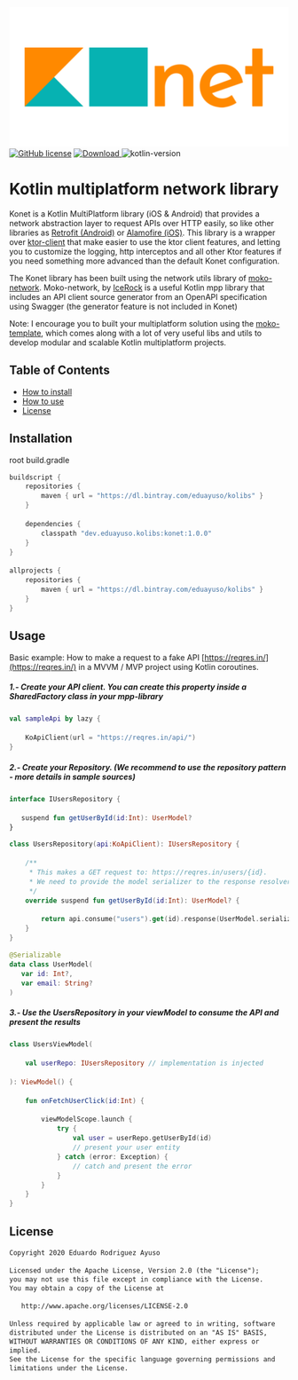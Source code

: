 ![konet](img/konet-logo-p.png)  
[![GitHub license](https://img.shields.io/badge/license-Apache%20License%202.0-blue.svg?style=flat)](http://www.apache.org/licenses/LICENSE-2.0) [![Download](https://api.bintray.com/packages/eduayuso/kolibs/konet/images/download.svg) ](https://bintray.com/eduayuso/kolibs/konet/1.0.0) ![kotlin-version](https://img.shields.io/badge/kotlin-1.3.72-orange)

# Kotlin multiplatform network library
Konet is a Kotlin MultiPlatform library (iOS & Android) that provides a network abstraction layer to request APIs over HTTP easily, so like other libraries as [Retrofit (Android)](https://github.com/square/retrofit) or [Alamofire (iOS)](https://github.com/Alamofire/Alamofire).
This library is a wrapper over [ktor-client](https://github.com/ktorio/ktor) that make easier to use the ktor client features, and letting you to customize the logging, http interceptos and all
other Ktor features if you need something more advanced than the default Konet configuration.

The Konet library has been built using the network utils library of [moko-network](https://github.com/icerockdev/moko-network). Moko-network, by [IceRock](https://github.com/icerockdev) is a useful Kotlin mpp library that includes an API client source generator from an OpenAPI specification using Swagger (the generator feature is not included in Konet)

Note: I encourage you to built your multiplatform solution using the [moko-template](https://github.com/icerockdev/moko-template), which comes along with a lot of very useful libs and utils to develop modular and scalable Kotlin multiplatform projects. 

## Table of Contents
- [How to install](#installation)
- [How to use](#usage)
- [License](#license)

## Installation
root build.gradle  
```groovy
buildscript {
    repositories {
        maven { url = "https://dl.bintray.com/eduayuso/kolibs" }
    }

    dependencies {
        classpath "dev.eduayuso.kolibs:konet:1.0.0"
    }
}

allprojects {
    repositories {
        maven { url = "https://dl.bintray.com/eduayuso/kolibs" }
    }
}
```

## Usage
Basic example: How to make a request to a fake API [https://reqres.in/](https://reqres.in/) in a MVVM / MVP project using Kotlin coroutines.

##### 1.- Create your API client. You can create this property inside a SharedFactory class in your mpp-library
```kotlin
val sampleApi by lazy {

    KoApiClient(url = "https://reqres.in/api/")
}
```

##### 2.- Create your Repository. (We recommend to use the repository pattern - more details in sample sources)
 ```kotlin
interface IUsersRepository {
    
    suspend fun getUserById(id:Int): UserModel?
}
```
```kotlin
class UsersRepository(api:KoApiClient): IUsersRepository {
    
    /** 
     * This makes a GET request to: https://reqres.in/users/{id}.
     * We need to provide the model serializer to the response resolver
     */
    override suspend fun getUserById(id:Int): UserModel? {
        
        return api.consume("users").get(id).response(UserModel.serializer())
    }
}
```
 ```kotlin
@Serializable
data class UserModel(
    var id: Int?,
    var email: String?
)
```
##### 3.- Use the UsersRepository in your viewModel to consume the API and present the results
```kotlin
class UsersViewModel(
    
    val userRepo: IUsersRepository // implementation is injected

): ViewModel() {

    fun onFetchUserClick(id:Int) {
    
        viewModelScope.launch {
            try {
                val user = userRepo.getUserById(id)
                // present your user entity
            } catch (error: Exception) {
                // catch and present the error
            }
        }
    }
}
```

## License
        
    Copyright 2020 Eduardo Rodriguez Ayuso
    
    Licensed under the Apache License, Version 2.0 (the "License");
    you may not use this file except in compliance with the License.
    You may obtain a copy of the License at
    
       http://www.apache.org/licenses/LICENSE-2.0
    
    Unless required by applicable law or agreed to in writing, software
    distributed under the License is distributed on an "AS IS" BASIS,
    WITHOUT WARRANTIES OR CONDITIONS OF ANY KIND, either express or implied.
    See the License for the specific language governing permissions and
    limitations under the License.